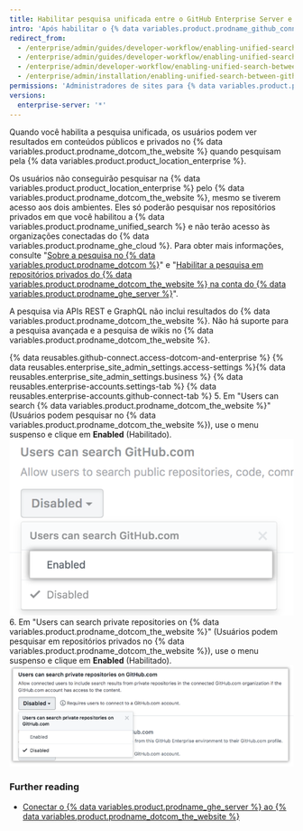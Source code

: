 ```yaml
---
title: Habilitar pesquisa unificada entre o GitHub Enterprise Server e o GitHub.com
intro: 'Após habilitar o {% data variables.product.prodname_github_connect %}, você pode permitir a pesquisa no {% data variables.product.prodname_dotcom_the_website %} pela {% data variables.product.product_location_enterprise %}.'
redirect_from:
  - /enterprise/admin/guides/developer-workflow/enabling-unified-search-between-github-enterprise-and-github-com/
  - /enterprise/admin/guides/developer-workflow/enabling-unified-search-between-github-enterprise-server-and-github-com/
  - /enterprise/admin/developer-workflow/enabling-unified-search-between-github-enterprise-server-and-githubcom/
  - /enterprise/admin/installation/enabling-unified-search-between-github-enterprise-server-and-githubcom
permissions: 'Administradores de sites para {% data variables.product.prodname_ghe_server %} que também são proprietários de uma conta corporativa ou organização conectada do {% data variables.product.prodname_ghe_cloud %} podem ativar a pesquisa unificada entre {% data variables.product.prodname_ghe_server %} e {% data variables.product.prodname_dotcom_the_website %}.'
versions:
  enterprise-server: '*'
---
```


Quando você habilita a pesquisa unificada, os usuários podem ver resultados em conteúdos públicos e privados no {% data variables.product.prodname_dotcom_the_website %} quando pesquisam pela {% data variables.product.product_location_enterprise %}.

Os usuários não conseguirão pesquisar na {% data variables.product.product_location_enterprise %} pelo {% data variables.product.prodname_dotcom_the_website %}, mesmo se tiverem acesso aos dois ambientes. Eles só poderão pesquisar nos repositórios privados em que você habilitou a {% data variables.product.prodname_unified_search %} e não terão acesso às organizações conectadas do {% data variables.product.prodname_ghe_cloud %}. Para obter mais informações, consulte "[Sobre a pesquisa no {% data variables.product.prodname_dotcom %}](/articles/about-searching-on-github/#searching-across-github-enterprise-and-githubcom-simultaneously)" e "[Habilitar a pesquisa em repositórios privados do {% data variables.product.prodname_dotcom_the_website %} na conta do {% data variables.product.prodname_ghe_server %}](/articles/enabling-private-github-com-repository-search-in-your-github-enterprise-server-account)".

A pesquisa via APIs REST e GraphQL não inclui resultados do {% data variables.product.prodname_dotcom_the_website %}. Não há suporte para a pesquisa avançada e a pesquisa de wikis no {% data variables.product.prodname_dotcom_the_website %}.

{% data reusables.github-connect.access-dotcom-and-enterprise %}
{% data reusables.enterprise_site_admin_settings.access-settings %}{% data reusables.enterprise_site_admin_settings.business %}
{% data reusables.enterprise-accounts.settings-tab %}
{% data reusables.enterprise-accounts.github-connect-tab %}
5. Em "Users can search {% data variables.product.prodname_dotcom_the_website %}" (Usuários podem pesquisar no {% data variables.product.prodname_dotcom_the_website %}), use o menu suspenso e clique em **Enabled** (Habilitado). ![Habilitar a opção de pesquisa no menu suspenso de pesquisa do GitHub.com](/assets/images/enterprise/site-admin-settings/github-dotcom-enable-search.png)
6. Em "Users can search private repositories on {% data variables.product.prodname_dotcom_the_website %}" (Usuários podem pesquisar em repositórios privados no {% data variables.product.prodname_dotcom_the_website %}), use o menu suspenso e clique em **Enabled** (Habilitado). ![Habilitar a opção de pesquisa em repositórios privados no menu suspenso de pesquisa do GitHub.com](/assets/images/enterprise/site-admin-settings/enable-private-search.png)

### Further reading

- [Conectar o {% data variables.product.prodname_ghe_server %} ao {% data variables.product.prodname_dotcom_the_website %}](/enterprise/admin/guides/developer-workflow/connecting-github-enterprise-server-to-github-com)
